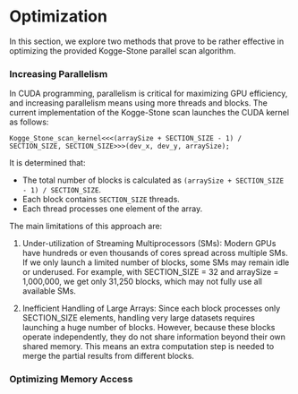 # Optimization
In this section, we explore two methods that prove to be rather effective in optimizing the provided Kogge-Stone parallel scan algorithm.
### Increasing Parallelism
In CUDA programming, parallelism is critical for maximizing GPU efficiency, and increasing parallelism means using more threads and blocks. The current implementation of the Kogge-Stone scan launches the CUDA kernel as follows:
```c=
Kogge_Stone_scan_kernel<<<(arraySize + SECTION_SIZE - 1) / SECTION_SIZE, SECTION_SIZE>>>(dev_x, dev_y, arraySize);
```
It is determined that:
* The total number of blocks is calculated as `(arraySize + SECTION_SIZE - 1) / SECTION_SIZE`.
* Each block contains `SECTION_SIZE` threads.
* Each thread processes one element of the array.

The main limitations of this approach are:

1. Under-utilization of Streaming Multiprocessors (SMs): Modern GPUs have hundreds or even thousands of cores spread across multiple SMs. If we only launch a limited number of blocks, some SMs may remain idle or underused. For example, with SECTION_SIZE = 32 and arraySize = 1,000,000, we get only 31,250 blocks, which may not fully use all available SMs.

2. Inefficient Handling of Large Arrays: Since each block processes only SECTION_SIZE elements, handling very large datasets requires launching a huge number of blocks. However, because these blocks operate independently, they do not share information beyond their own shared memory. This means an extra computation step is needed to merge the partial results from different blocks.

### Optimizing Memory Access
